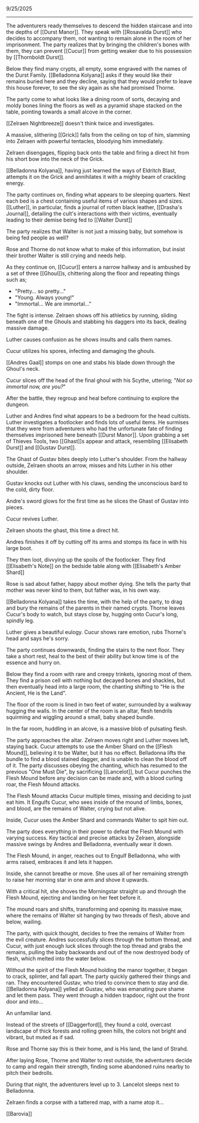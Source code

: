 9/25/2025

---
The adventurers ready themselves to descend the hidden staircase and into the depths of [[Durst Manor]]. They speak with [[Rosavalda Durst]] who decides to accompany them, not wanting to remain alone in the room of her imprisonment. The party realizes that by bringing the children's bones with them, they can prevent [[Cucur]] from getting weaker due to his possession by [[Thornboldt Durst]].

Below they find many crypts, all empty, some engraved with the names of the Durst Family. [[Belladonna Kolyana]] asks if they would like their remains buried here and they decline, saying that they would prefer to leave this house forever, to see the sky again as she had promised Thorne.

The party come to what looks like a dining room of sorts, decaying and moldy bones lining the floors as well as a pyramid shape stacked on the table, pointing towards a small alcove in the corner. 

[[Zelraen Nightbreeze]] doesn't think twice and investigates.

A massive, slithering [[Grick]] falls from the ceiling on top of him, slamming into Zelraen with powerful tentacles, bloodying him immediately.

Zelraen disengages, flipping back onto the table and firing a direct hit from his short bow into the neck of the Grick.

[[Belladonna Kolyana]], having just learned the ways of Eldritch Blast, attempts it on the Grick and annihilates it with a mighty beam of crackling energy.

The party continues on, finding what appears to be sleeping quarters. Next each bed is a chest containing useful items of various shapes and sizes. [[Luther]], in particular, finds a journal of rotten black leather, [[Drasha's Journal]], detailing the cult's interactions with their victims, eventually leading to their demise being fed to [[Walter Durst]]

The party realizes that Walter is not just a missing baby, but somehow is being fed people as well?

Rose and Thorne do not know what to make of this information, but insist their brother Walter is still crying and needs help.

As they continue on, [[Cucur]] enters a narrow hallway and is ambushed by a set of three [[Ghoul]]s, chittering along the floor and repeating things such as;
* "Pretty... so pretty..."
* "Young. Always young!"
* "Immortal... We are immortal..."

The fight is intense. Zelraen shows off his athletics by running, sliding beneath one of the Ghouls and stabbing his daggers into its back, dealing massive damage.

Luther causes confusion as he shows insults and calls them names.

Cucur utilizes his spores, infecting and damaging the ghouls.

[[Andres Gaal]] stomps on one and stabs his blade down through the Ghoul's neck.

Cucur slices off the head of the final ghoul with his Scythe, uttering; "*Not so immortal now, are you?*"

After the battle, they regroup and heal before continuing to explore the dungeon.

Luther and Andres find what appears to be a bedroom for the head cultists. Luther investigates a footlocker and finds lots of useful items. He surmises that they were from adventurers who had the unfortunate fate of finding themselves imprisoned here beneath [[Durst Manor]]. Upon grabbing a set of Thieves Tools, two [[Ghast]]s appear and attack, resembling [[Elisabeth Durst]] and [[Gustav Durst]].

The Ghast of Gustav bites deeply into Luther's shoulder. From the hallway outside, Zelraen shoots an arrow, misses and hits Luther in his other shoulder.

Gustav knocks out Luther with his claws, sending the unconscious bard to the cold, dirty floor.

Andre's sword glows for the first time as he slices the Ghast of Gustav into pieces.

Cucur revives Luther. 

Zelraen shoots the ghast, this time a direct hit. 

Andres finishes it off by cutting off its arms and stomps its face in with his large boot.

They then loot, divvying up the spoils of the footlocker. They find [[Elisabeth's Note]] on the bedside table along with [[Elisabeth's Amber Shard]]

Rose is sad about father, happy about mother dying. She tells the party that mother was never kind to them, but father was, in his own way.

[[Belladonna Kolyana]] takes the time, with the help of the party, to drag and bury the remains of the parents in their named crypts. Thorne leaves Cucur's body to watch, but stays close by, hugging onto Cucur's long, spindly leg.

Luther gives a beautiful eulogy. Cucur shows rare emotion, rubs Thorne's head and says he's sorry.

The party continues downwards, finding the stairs to the next floor. They take a short rest, heal to the best of their ability but know time is of the essence and hurry on.

Below they find a room with rare and creepy trinkets, ignoring most of them. They find a prison cell with nothing but decayed bones and shackles, but then eventually head into a large room, the chanting shifting to "He is the Ancient, He is the Land".

The floor of the room is lined in two feet of water, surrounded by a walkway hugging the walls. In the center of the room is an altar, flesh tendrils squirming and wiggling around a small, baby shaped bundle.

In the far room, huddling in an alcove, is a massive blob of pulsating flesh.

The party approaches the altar. Zelraen moves right and Luther moves left, staying back. Cucur attempts to use the Amber Shard on the [[Flesh Mound]], believing it to be Walter, but it has no effect. Belladonna lifts the bundle to find a blood stained dagger, and is unable to clean the blood off of it. The party discusses obeying the chanting, which has resumed to the previous "One Must Die", by sacrificing [[Lancelot]], but Cucur punches the Flesh Mound before any decision can be made and, with a blood curling roar, the Flesh Mound attacks.

The Flesh Mound attacks Cucur multiple times, missing and deciding to just eat him. It Engulfs Cucur, who sees inside of the mound of limbs, bones, and blood, are the remains of Walter, crying but not alive.

Inside, Cucur uses the Amber Shard and commands Walter to spit him out. 

The party does everything in their power to defeat the Flesh Mound with varying success. Key tactical and precise attacks by Zelraen, alongside massive swings by Andres and Belladonna, eventually wear it down.

The Flesh Mound, in anger, reaches out to Engulf Belladonna, who with arms raised, embraces it and lets it happen.

Inside, she cannot breathe or move. She uses all of her remaining strength to raise her morning star in one arm and shove it upwards.

With a critical hit, she shoves the Morningstar straight up and through the Flesh Mound, ejecting and landing on her feet before it.

The mound roars and shifts, transforming and opening its massive maw, where the remains of Walter sit hanging by two threads of flesh, above and below, wailing.

The party, with quick thought, decides to free the remains of Walter from the evil creature. Andres successfully slices through the bottom thread, and Cucur, with just enough luck slices through the top thread and grabs the remains, pulling the baby backwards and out of the now destroyed body of flesh, which melted into the water below.

Without the spirit of the Flesh Mound holding the manor together, it began to crack, splinter, and fall apart. The party quickly gathered their things and ran. They encountered Gustav, who tried to convince them to stay and die. [[Belladonna Kolyana]] yelled at Gustav, who was emanating pure shame and let them pass. They went through a hidden trapdoor, right out the front door and into...

An unfamiliar land.

Instead of the streets of [[Daggerford]], they found a cold, overcast landscape of thick forests and rolling green hills, the colors not bright and vibrant, but muted as if sad.

Rose and Thorne say this is their home, and is His land, the land of Strahd.

After laying Rose, Thorne and Walter to rest outside, the adventurers decide to camp and regain their strength, finding some abandoned ruins nearby to pitch their bedrolls.

During that night, the adventurers level up to 3. Lancelot sleeps next to Belladonna.

Zelraen finds a corpse with a tattered map, with a name atop it...

[[Barovia]]




